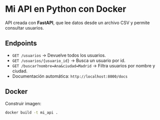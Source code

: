 # Mi API en Python con Docker

API creada con **FastAPI**, que lee datos desde un archivo CSV y permite consultar usuarios.

## Endpoints

- `GET /usuarios` → Devuelve todos los usuarios.
- `GET /usuarios/{usuario_id}` → Busca un usuario por id.
- `GET /buscar?nombre=Ana&ciudad=Madrid` → Filtra usuarios por nombre y ciudad.
- Documentación automática: `http://localhost:8000/docs`

## Docker

Construir imagen:

```bash
docker build -t mi_api .
